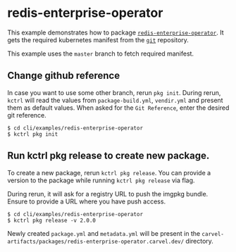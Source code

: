 # redis-enterprise-operator

This example demonstrates how to package [`redis-enterprise-operator`](https://github.com/RedisLabs/redis-enterprise-k8s-docs). It gets the required kubernetes manifest from the [`git`](https://github.com/RedisLabs/redis-enterprise-k8s-docs) repository. 

This example uses the `master` branch to fetch required manifest.

## Change github reference

In case you want to use some other branch, rerun `pkg init`. During rerun, `kctrl` will read the values from `package-build.yml`, `vendir.yml` and present them as default values. When asked for the `Git Reference`, enter the desired git reference.
```shell
$ cd cli/examples/redis-enterprise-operator
$ kctrl pkg init
```

## Run kctrl pkg release to create new package.

To create a new package, rerun `kctrl pkg release`. You can provide a version to the package while running `kctrl pkg release` via flag.

During rerun, it will ask for a registry URL to push the imgpkg bundle. Ensure to provide a URL where you have push access.
```shell
$ cd cli/examples/redis-enterprise-operator
$ kctrl pkg release -v 2.0.0
```

Newly created `package.yml` and `metadata.yml` will be present in the `carvel-artifacts/packages/redis-enterprise-operator.carvel.dev/` directory.